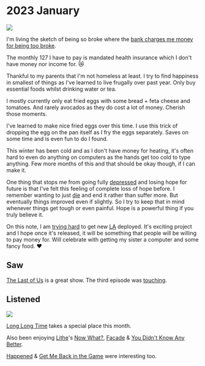# 2023 January

![](https://images.nikiv.dev/broke-2023.png)

I'm living the sketch of being so broke where the [bank charges me money for being too broke](https://www.youtube.com/watch?v=Y_-1l_SlA7c).

The monthly 127 I have to pay is mandated health insurance which I don't have money nor income for. 😿

Thankful to my parents that I'm not homeless at least. I try to find happiness in smallest of things as I've learned to live frugally over past year. Only buy essential foods whilst drinking water or tea.

I mostly currently only eat fried eggs with some bread + feta cheese and tomatoes. And rarely avocados as they do cost a lot of money. Cherish those moments.

I've learned to make nice fried eggs over this time. I use this trick of dropping the egg on the pan itself as I fry the eggs separately. Saves on some time and is even fun to do I found.

This winter has been cold and as I don't have money for heating, it's often hard to even do anything on computers as the hands get too cold to type anything. Few more months of this and that should be okay though, if I can make it.

One thing that stops me from going fully [depressed](../../health/depression.md) and losing hope for future is that I've felt this feeling of complete loss of hope before. I remember wanting to just [die](../../life/death.md) and end it rather than suffer more. But eventually things improved even if slightly. So I try to keep that in mind whenever things get tough or even painful. Hope is a powerful thing if you truly believe it.

On this note, I am [trying hard](https://twitter.com/nikitavoloboev/status/1629051875466027008) to get new [LA](https://github.com/learn-anything/learn-anything) deployed. It's exciting project and I hope once it's released, it will be something that people will be willing to pay money for. Will celebrate with getting my sister a computer and some fancy food. ♥️

## Saw

[The Last of Us](https://trakt.tv/shows/the-last-of-us) is a great show. The third episode was [touching](https://www.youtube.com/watch?v=tTI4a4Da74o).

## Listened

![](https://images.nikiv.dev/volt-january-2023.png)

[Long Long Time](https://open.spotify.com/track/1khA4hwhZD4HMecyE1e9U1) takes a special place this month.

Also been enjoying [Lithe](https://open.spotify.com/artist/7LVC96BEVGugTAp38AajV6)'s [Now What?](https://open.spotify.com/track/1pbcdJy1XFPdY8SlmFpwid), [Facade](https://open.spotify.com/track/2fGiuK2cJ2efll99JN0mu5) & [You Didn't Know Any Better](https://open.spotify.com/track/19x6K6kkpLM1W6h8I9b7HM).

[Happened](https://open.spotify.com/track/342BbUDbVTmBPpayvjcsnp) & [Get Me Back in the Game](https://open.spotify.com/track/4K9n5qyCUGYBtfuJAgh23X) were interesting too.
